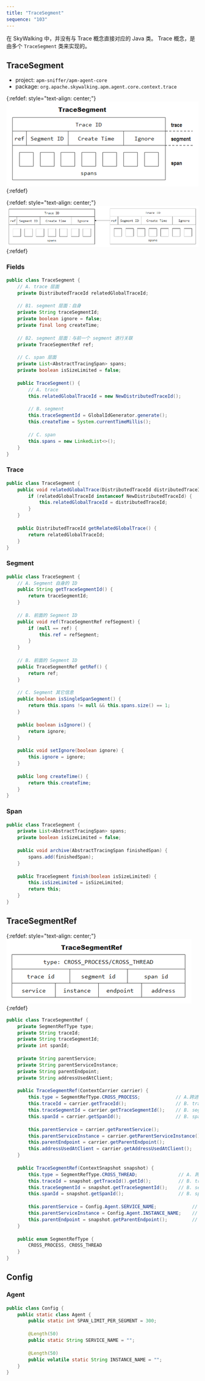```yaml
---
title: "TraceSegment"
sequence: "103"
---
```


在 SkyWalking 中，并没有与 Trace 概念直接对应的 Java 类。
Trace 概念，是由多个 `TraceSegment` 类来实现的。

## TraceSegment

- project: `apm-sniffer/apm-agent-core`
- package: `org.apache.skywalking.apm.agent.core.context.trace`

{:refdef: style="text-align: center;"}
![](/assets/images/skywalking/source/sw-src-trace-trace-segment.png)
{:refdef}

{:refdef: style="text-align: center;"}
![](/assets/images/skywalking/source/sw-src-trace-trace-segment-relation.png)
{:refdef}


### Fields

```java
public class TraceSegment {
    // A. trace 层面
    private DistributedTraceId relatedGlobalTraceId;
    
    // B1. segment 层面：自身
    private String traceSegmentId;
    private boolean ignore = false;
    private final long createTime;

    // B2. segment 层面：与前一个 segment 进行关联
    private TraceSegmentRef ref;
    
    // C. span 层面
    private List<AbstractTracingSpan> spans;
    private boolean isSizeLimited = false;

    public TraceSegment() {
        // A. trace
        this.relatedGlobalTraceId = new NewDistributedTraceId();
        
        // B. segment
        this.traceSegmentId = GlobalIdGenerator.generate();
        this.createTime = System.currentTimeMillis();
        
        // C. span
        this.spans = new LinkedList<>();
    }
}
```

### Trace

```java
public class TraceSegment {
    public void relatedGlobalTrace(DistributedTraceId distributedTraceId) {
        if (relatedGlobalTraceId instanceof NewDistributedTraceId) {
            this.relatedGlobalTraceId = distributedTraceId;
        }
    }

    public DistributedTraceId getRelatedGlobalTrace() {
        return relatedGlobalTraceId;
    }
}
```

### Segment

```java
public class TraceSegment {
    // A. Segment 自身的 ID
    public String getTraceSegmentId() {
        return traceSegmentId;
    }
    
    // B. 前面的 Segment ID
    public void ref(TraceSegmentRef refSegment) {
        if (null == ref) {
            this.ref = refSegment;
        }
    }

    // B. 前面的 Segment ID
    public TraceSegmentRef getRef() {
        return ref;
    }

    // C. Segment 其它信息
    public boolean isSingleSpanSegment() {
        return this.spans != null && this.spans.size() == 1;
    }

    public boolean isIgnore() {
        return ignore;
    }

    public void setIgnore(boolean ignore) {
        this.ignore = ignore;
    }

    public long createTime() {
        return this.createTime;
    }
}
```

### Span

```java
public class TraceSegment {
    private List<AbstractTracingSpan> spans;
    private boolean isSizeLimited = false;

    public void archive(AbstractTracingSpan finishedSpan) {
        spans.add(finishedSpan);
    }

    public TraceSegment finish(boolean isSizeLimited) {
        this.isSizeLimited = isSizeLimited;
        return this;
    }
}
```



## TraceSegmentRef

{:refdef: style="text-align: center;"}
![](/assets/images/skywalking/source/sw-src-trace-trace-segment-ref.png)
{:refdef}


```java
public class TraceSegmentRef {
    private SegmentRefType type;
    private String traceId;
    private String traceSegmentId;
    private int spanId;

    private String parentService;
    private String parentServiceInstance;
    private String parentEndpoint;
    private String addressUsedAtClient;

    public TraceSegmentRef(ContextCarrier carrier) {
        this.type = SegmentRefType.CROSS_PROCESS;             // A.跨进程
        this.traceId = carrier.getTraceId();                  // B. trace
        this.traceSegmentId = carrier.getTraceSegmentId();    // B. segment
        this.spanId = carrier.getSpanId();                    // B. span

        this.parentService = carrier.getParentService();                    // C. 从 carrier 读取
        this.parentServiceInstance = carrier.getParentServiceInstance();    // C.
        this.parentEndpoint = carrier.getParentEndpoint();                  // C.
        this.addressUsedAtClient = carrier.getAddressUsedAtClient();        // C.
    }

    public TraceSegmentRef(ContextSnapshot snapshot) {
        this.type = SegmentRefType.CROSS_THREAD;               // A. 跨线程
        this.traceId = snapshot.getTraceId().getId();          // B. trace
        this.traceSegmentId = snapshot.getTraceSegmentId();    // B. segment
        this.spanId = snapshot.getSpanId();                    // B. span

        this.parentService = Config.Agent.SERVICE_NAME;             // C. 从 Config 读取
        this.parentServiceInstance = Config.Agent.INSTANCE_NAME;    // C.
        this.parentEndpoint = snapshot.getParentEndpoint();         // C.
    }

    public enum SegmentRefType {
        CROSS_PROCESS, CROSS_THREAD
    }
}
```

## Config

### Agent

```java
public class Config {
    public static class Agent {
        public static int SPAN_LIMIT_PER_SEGMENT = 300;

        @Length(50)
        public static String SERVICE_NAME = "";

        @Length(50)
        public volatile static String INSTANCE_NAME = "";
    }
}
```

